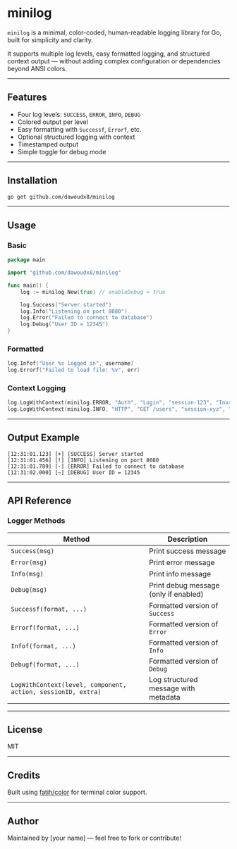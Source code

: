# minilog

`minilog` is a minimal, color-coded, human-readable logging library for Go, built for simplicity and clarity.

It supports multiple log levels, easy formatted logging, and structured context output — without adding complex configuration or dependencies beyond ANSI colors.

---

## Features

- Four log levels: `SUCCESS`, `ERROR`, `INFO`, `DEBUG`
- Colored output per level
- Easy formatting with `Successf`, `Errorf`, etc.
- Optional structured logging with context
- Timestamped output
- Simple toggle for debug mode

---

## Installation

```bash
go get github.com/dawoudx8/minilog
```

---

## Usage

### Basic
```go
package main

import "github.com/dawoudx8/minilog"

func main() {
    log := minilog.New(true) // enableDebug = true

    log.Success("Server started")
    log.Info("Listening on port 8080")
    log.Error("Failed to connect to database")
    log.Debug("User ID = 12345")
}
```

### Formatted
```go
log.Infof("User %s logged in", username)
log.Errorf("Failed to load file: %v", err)
```

### Context Logging
```go
log.LogWithContext(minilog.ERROR, "Auth", "Login", "session-123", "Invalid password")
log.LogWithContext(minilog.INFO, "HTTP", "GET /users", "session-xyz", "")
```

---

## Output Example
```text
[12:31:01.123] [+] [SUCCESS] Server started
[12:31:01.456] [!] [INFO] Listening on port 8080
[12:31:01.789] [-] [ERROR] Failed to connect to database
[12:31:02.000] [~] [DEBUG] User ID = 12345
```

---

## API Reference

### Logger Methods
| Method | Description |
|--------|-------------|
| `Success(msg)` | Print success message |
| `Error(msg)`   | Print error message   |
| `Info(msg)`    | Print info message    |
| `Debug(msg)`   | Print debug message (only if enabled) |
| `Successf(format, ...)` | Formatted version of `Success` |
| `Errorf(format, ...)`   | Formatted version of `Error`   |
| `Infof(format, ...)`    | Formatted version of `Info`    |
| `Debugf(format, ...)`   | Formatted version of `Debug`   |
| `LogWithContext(level, component, action, sessionID, extra)` | Log structured message with metadata |

---

## License

MIT

---

## Credits

Built using [fatih/color](https://github.com/fatih/color) for terminal color support.

---

## Author

Maintained by [your name] — feel free to fork or contribute!

